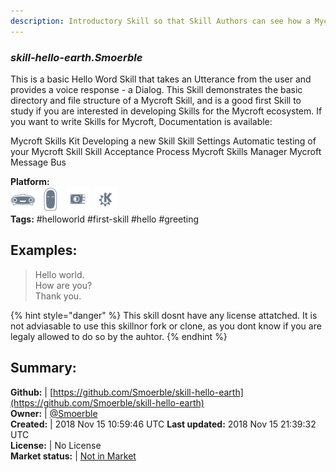 ```yaml
---
description: Introductory Skill so that Skill Authors can see how a Mycroft Skill is put together
---
```


### _skill-hello-earth.Smoerble_  
This is a basic Hello Word Skill that takes an Utterance from the user and provides a voice response - a Dialog. This Skill demonstrates the basic directory and file structure of a Mycroft Skill, and is a good first Skill to study if you are interested in developing Skills for the Mycroft ecosystem.
If you want to write Skills for Mycroft, Documentation is available:

Mycroft Skills Kit
Developing a new Skill
Skill Settings
Automatic testing of your Mycroft Skill
Skill Acceptance Process
Mycroft Skills Manager
Mycroft Message Bus
  
**Platform:**  
 ![Mark I](../.gitbook/assets/mark-1-icon.png)  ![Mark II](../.gitbook/assets/mark-2-icon.png)  ![Picroft](../.gitbook/assets/picroft-icon.png)  ![plasmoid](../.gitbook/assets/kde.png)   
**Tags:** \#helloworld \#first-skill \#hello \#greeting   
## Examples:  
> Hello world.  
> How are you?  
> Thank you.  
  
{% hint style="danger" %}
This skill dosnt have any license attatched. It is not adviasable to use this skillnor fork or clone, as you dont know if you are legaly allowed to do so by the auhtor.
{% endhint %}
  
## Summary:  
**Github:** | [https://github.com/Smoerble/skill-hello-earth](https://github.com/Smoerble/skill-hello-earth)  
**Owner:** | [@Smoerble](https://github.com/Smoerble)  
**Created:** | 2018 Nov 15 10:59:46 UTC  **Last updated:** 2018 Nov 15 21:39:32 UTC  
**License:** | No License  
**Market status:** | [Not in Market](https://market.mycroft.ai/skill/)  
